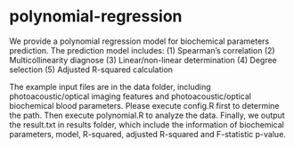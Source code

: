 # polynomial-regression


We provide a polynomial regression model for biochemical parameters prediction.
The prediction model includes:
(1)	Spearman’s correlation
(2)	Multicollinearity diagnose
(3)	Linear/non-linear determination
(4)	Degree selection
(5)	Adjusted R-squared calculation

The example input files are in the data folder, including photoacoustic/optical imaging features and photoacoustic/optical biochemical blood parameters. Please execute config.R first to determine the path. Then execute polynomial.R to analyze the data. Finally, we output the result.txt in results folder, which include the information of biochemical parameters, model, R-squared, adjusted R-squared and F-statistic p-value.
